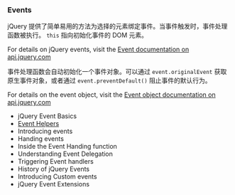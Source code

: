 ### Events
jQuery 提供了简单易用的方法为选择的元素绑定事件。当事件触发时，事件处理函数被执行。 `this` 指向初始化事件的 DOM 元素。

For details on jQuery events, visit the [Event documentation on api.jquery.com](http://api.jquery.com/category/events/)

事件处理函数会自动初始化一个事件对象。可以通过 `event.originalEvent` 获取原生事件对象，或者通过 `event.preventDefault()` 阻止事件的默认行为。

For details on the event object, visit the [Event object documentation on api.jquery.com](http://api.jquery.com/category/events/event-object/)

* jQuery Event Basics
* [Event Helpers](https://github.com/javcof/learn.jquery.com/blob/master/events/event-helpers.md)
* Introducing events
* Handing events
* Inside the Event Handing function
* Understanding Event Delegation
* Triggering Event handlers
* History of jQuery Events
* Introducing Custom events
* jQuery Event Extensions
